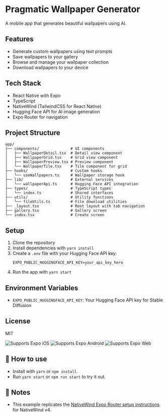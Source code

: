 # Pragmatic Wallpaper Generator

A mobile app that generates beautiful wallpapers using AI.

## Features

- Generate custom wallpapers using text prompts
- Save wallpapers to your gallery
- Browse and manage your wallpaper collection
- Download wallpapers to your device

## Tech Stack

- React Native with Expo
- TypeScript
- NativeWind (TailwindCSS for React Native)
- Hugging Face API for AI image generation
- Expo Router for navigation

## Project Structure

```
app/
├── components/              # UI components
│   ├── WallpaperDetail.tsx  # Detail view component
│   ├── WallpaperGrid.tsx    # Grid view component
│   ├── WallpaperPreview.tsx # Preview component
│   └── WallpaperTile.tsx    # Tile component for grid
├── hooks/                   # Custom hooks
│   └── useWallpapers.ts     # Wallpaper storage hook
├── lib/                     # External services
│   └── wallpaperApi.ts      # Hugging Face API integration
├── types/                   # TypeScript types
│   └── index.ts             # Shared interfaces
├── utils/                   # Utility functions
│   └── fileUtils.ts         # File download utilities
├── _layout.tsx              # Root layout with tab navigation
├── gallery.tsx              # Gallery screen
└── index.tsx                # Create screen
```

## Setup

1. Clone the repository
2. Install dependencies with `yarn install`
3. Create a `.env` file with your Hugging Face API key:
   ```
   EXPO_PUBLIC_HUGGINGFACE_API_KEY=your_api_key_here
   ```
4. Run the app with `yarn start`

## Environment Variables

- `EXPO_PUBLIC_HUGGINGFACE_API_KEY`: Your Hugging Face API key for Stable Diffusion

## License

MIT

<p>
  <!-- iOS -->
  <img alt="Supports Expo iOS" longdesc="Supports Expo iOS" src="https://img.shields.io/badge/iOS-4630EB.svg?style=flat-square&logo=APPLE&labelColor=999999&logoColor=fff" />
  <!-- Android -->
  <img alt="Supports Expo Android" longdesc="Supports Expo Android" src="https://img.shields.io/badge/Android-4630EB.svg?style=flat-square&logo=ANDROID&labelColor=A4C639&logoColor=fff" />
  <!-- Web -->
  <img alt="Supports Expo Web" longdesc="Supports Expo Web" src="https://img.shields.io/badge/web-4630EB.svg?style=flat-square&logo=GOOGLE-CHROME&labelColor=4285F4&logoColor=fff" />
</p>

## 🚀 How to use

<!-- Setup instructions -->

- Install with `yarn` or `npm install`.
- Run `yarn start` or `npm run start` to try it out.

## 📝 Notes

<!-- Link to related Expo or library docs -->

- This example replicates the [NativeWind Expo Router setup instructions](https://www.nativewind.dev/getting-started/expo-router) for NativeWind v4.
